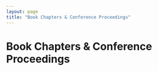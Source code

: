 ```yaml
---
layout: page
title: "Book Chapters & Conference Proceedings"
---
```


# Book Chapters & Conference Proceedings


